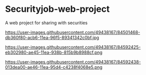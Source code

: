 # Securityjob-web-project
A web project for sharing with securities

https://user-images.githubusercontent.com/49438167/84501468-db360f80-acb6-11ea-96f5-89341342c0bf.jpg

https://user-images.githubusercontent.com/49438167/84592425-eb302980-ae45-11ea-938b-815b9b8988cf.png

https://user-images.githubusercontent.com/49438167/84592438-013dea00-ae46-11ea-95d4-c4238f4068e5.png
